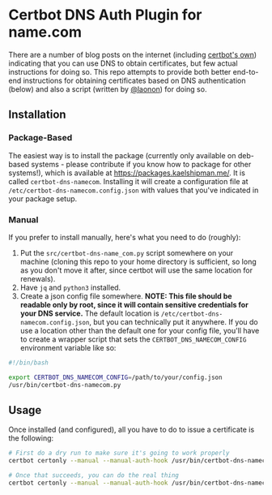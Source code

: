 Certbot DNS Auth Plugin for name.com
===============================================================================================================

There are a number of blog posts on the internet (including [certbot's own](https://certbot.eff.org/faq#does-let-s-encrypt-issue-wildcard-certificates))
indicating that you can use DNS to obtain certificates, but few actual instructions for doing so. This repo
attempts to provide both better end-to-end instructions for obtaining certificates based on DNS authentication
(below) and also a script (written by [@laonon](https://github.com/laonon)) for doing so.


## Installation

### Package-Based

The easiest way is to install the package (currently only available on deb-based systems - please contribute if
you know how to package for other systems!), which is available at https://packages.kaelshipman.me/. It is called
`certbot-dns-namecom`. Installing it will create a configuration file at `/etc/certbot-dns-namecom.config.json`
with values that you've indicated in your package setup.

### Manual

If you prefer to install manually, here's what you need to do (roughly):

1. Put the `src/certbot-dns-name_com.py` script somewhere on your machine (cloning this repo to your home directory
   is sufficient, so long as you don't move it after, since certbot will use the same location for renewals).
2. Have `jq` and `python3` installed.
3. Create a json config file somewhere. **NOTE: This file should be readable only by root, since it will contain
   sensitive credentials for your DNS service.** The default location is `/etc/certbot-dns-namecom.config.json`,
	 but you can technically put it anywhere. If you do use a location other than the default one for your config
   file, you'll have to create a wrapper script that sets the `CERTBOT_DNS_NAMECOM_CONFIG` environment variable
	 like so:

```sh
#!/bin/bash

export CERTBOT_DNS_NAMECOM_CONFIG=/path/to/your/config.json  
/usr/bin/certbot-dns-namecom.py
```


## Usage

Once installed (and configured), all you have to do to issue a certificate is the following:

```sh
# First do a dry run to make sure it's going to work properly
certbot certonly --manual --manual-auth-hook /usr/bin/certbot-dns-namecom.py -d your-domain.com --agree-tos --email you@your-domain.com --dry-run

# Once that succeeds, you can do the real thing
certbot certonly --manual --manual-auth-hook /usr/bin/certbot-dns-namecom.py -d your-domain.com --agree-tos --email you@your-domain.com
```

